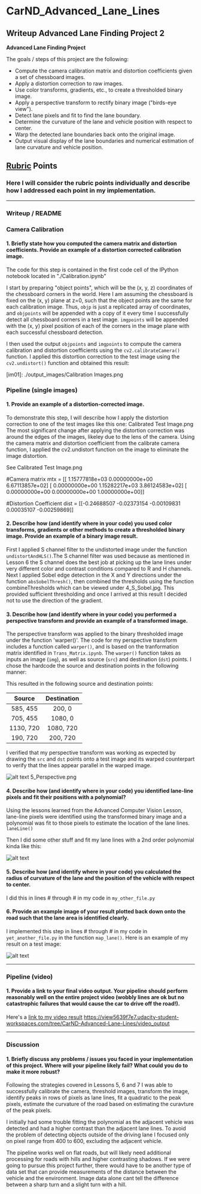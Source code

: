 # CarND_Advanced_Lane_Lines

## Writeup Advanced Lane Finding Project 2
  

**Advanced Lane Finding Project**

The goals / steps of this project are the following:

* Compute the camera calibration matrix and distortion coefficients given a set of chessboard images.
* Apply a distortion correction to raw images.
* Use color transforms, gradients, etc., to create a thresholded binary image.
* Apply a perspective transform to rectify binary image ("birds-eye view").
* Detect lane pixels and fit to find the lane boundary.
* Determine the curvature of the lane and vehicle position with respect to center.
* Warp the detected lane boundaries back onto the original image.
* Output visual display of the lane boundaries and numerical estimation of lane curvature and vehicle position.

[//]: # (Image References)

[image1]: ./examples/undistort_output.png "Undistorted"
[image2]: ./test_images/test1.jpg "Road Transformed"
[image3]: ./examples/binary_combo_example.jpg "Binary Example"
[image4]: ./examples/warped_straight_lines.jpg "Warp Example"
[image5]: ./examples/color_fit_lines.jpg "Fit Visual"
[image6]: ./examples/example_output.jpg "Output"
[video1]: ./project_video.mp4 "Video"

## [Rubric](https://review.udacity.com/#!/rubrics/571/view) Points

### Here I will consider the rubric points individually and describe how I addressed each point in my implementation.  

---

### Writeup / README
 
### Camera Calibration

#### 1. Briefly state how you computed the camera matrix and distortion coefficients. Provide an example of a distortion corrected calibration image.

The code for this step is contained in the first code cell of the IPython notebook located in "./Calibration.ipynb"  

I start by preparing "object points", which will be the (x, y, z) coordinates of the chessboard corners in the world. Here I am assuming the chessboard is fixed on the (x, y) plane at z=0, such that the object points are the same for each calibration image.  Thus, `objp` is just a replicated array of coordinates, and `objpoints` will be appended with a copy of it every time I successfully detect all chessboard corners in a test image.  `imgpoints` will be appended with the (x, y) pixel position of each of the corners in the image plane with each successful chessboard detection.  

I then used the output `objpoints` and `imgpoints` to compute the camera calibration and distortion coefficients using the `cv2.calibrateCamera()` function.  I applied this distortion correction to the test image using the `cv2.undistort()` function and obtained this result:

[im01]: ./output_images/Calibration Images.png 


### Pipeline (single images)

#### 1. Provide an example of a distortion-corrected image.

To demonstrate this step, I will describe how I apply the distortion correction to one of the test images like this one:
Calibrated Test Image.png The most significant change after applying the distortion correction was around the edges of the images, likeley due to the lens of the camera. Using the camera matrix and distortion coefficient from the calibrate camera function, I applied the cv2.undistort function on the image to eliminate the image distortion. 

See Calibrated Test Image.png
 
#Camera matrix
mtx = [[  1.15777818e+03   0.00000000e+00   6.67113857e+02]
 [  0.00000000e+00   1.15282217e+03   3.86124583e+02]
 [  0.00000000e+00   0.00000000e+00   1.00000000e+00]]
  
#Distortion Coefficient
dist = [[-0.24688507 -0.02373154 -0.00109831  0.00035107 -0.00259869]]


#### 2. Describe how (and identify where in your code) you used color transforms, gradients or other methods to create a thresholded binary image.  Provide an example of a binary image result.
  
First I applied S channel filter to the undistorted image under the function `undistortAndHLS()`.The S channel filter was used because as mentioned in Lesson 6 the S channel does the best job at picking up the lane lines under very different color and contrast conditions compared to R and H channels. Next I applied Sobel edge detection in the X and Y directions under the function `absSobelThresh()`, then combined the thresholds using the function combineThresholds which can be viewed under 4_S_Sobel.jpg. This provided sufficient thresholding and once I arrived at this result I decided not to use the direction of the gradient.
 
#### 3. Describe how (and identify where in your code) you performed a perspective transform and provide an example of a transformed image.

The perspective transform was applied to the binary thresholded image under the function 'warper()'. The code for my perspective transform includes a function called `warper()`, and is based on the tranformation matrix identified in `Trans_Matrix.ipynb`.  The `warper()` function takes as inputs an image (`img`), as well as source (`src`) and destination (`dst`) points.  I chose the hardcode the source and destination points in the following manner:
 

This resulted in the following source and destination points:

| Source        | Destination   | 
|:-------------:|:-------------:| 
| 585, 455      | 200, 0        | 
| 705, 455      | 1080, 0       |
| 1130, 720     | 1080, 720     |
| 190, 720      | 200, 720      |

I verified that my perspective transform was working as expected by drawing the `src` and `dst` points onto a test image and its warped counterpart to verify that the lines appear parallel in the warped image.

![alt text][image4]  5_Perspective.png 


#### 4. Describe how (and identify where in your code) you identified lane-line pixels and fit their positions with a polynomial?

Using the lessons learned from the Advanced Computer Vision Lesson, lane-line pixels were identified using the transformed binary image and a polynomial was fit to those pixels to estimate the location of the lane lines.  `laneLine()`

Then I did some other stuff and fit my lane lines with a 2nd order polynomial kinda like this:

![alt text][image5]

#### 5. Describe how (and identify where in your code) you calculated the radius of curvature of the lane and the position of the vehicle with respect to center.

I did this in lines # through # in my code in `my_other_file.py`

#### 6. Provide an example image of your result plotted back down onto the road such that the lane area is identified clearly.

I implemented this step in lines # through # in my code in `yet_another_file.py` in the function `map_lane()`.  Here is an example of my result on a test image:

![alt text][image6]

---

### Pipeline (video)

#### 1. Provide a link to your final video output.  Your pipeline should perform reasonably well on the entire project video (wobbly lines are ok but no catastrophic failures that would cause the car to drive off the road!).

Here's a [link to my video result](./output_video/project_video.mp4)
https://view5639f7e7.udacity-student-workspaces.com/tree/CarND-Advanced-Lane-Lines/video_output


---

### Discussion

#### 1. Briefly discuss any problems / issues you faced in your implementation of this project.  Where will your pipeline likely fail?  What could you do to make it more robust?

Following the strategies covered in Lessons 5, 6 and 7 I was able to successfully calibrate the camera, threshold images, transform the image, identify peaks in rows of pixels as lane lines, fit a quadratic to the peak pixels, estimate the curvature of the road based on estimating the curavture of the peak pixels.

I initially had some trouble fitting the polynomial as the adjacent vehicle was detected and had a higher contrast than the adjacent lane lines. To avoid the problem of detecting objects outside of the driving lane I focused only on pixel range from 400 to 600, excluding the adjacent vehicle. 

The pipeline works well on flat roads, but will likely need additional processing for roads with hills and higher contrasting shadows. If we were going to pursue this project further, there would have to be another type of data set that can provide measurements of the distance between the vehicle and the environment. Image data alone cant tell the difference between a sharp turn and a slight turn with a hill. 
